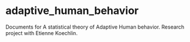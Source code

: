 # adaptive_human_behavior
Documents for A statistical theory of Adaptive Human behavior. Research project with Etienne Koechlin.
